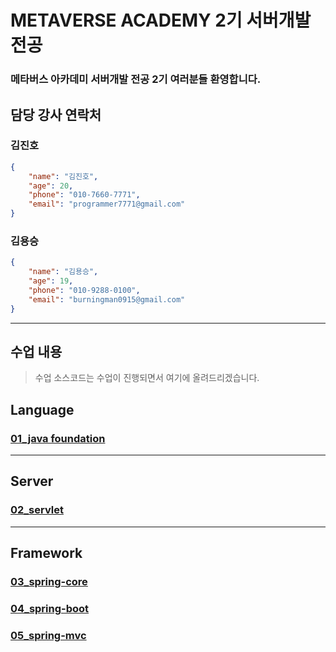 # METAVERSE ACADEMY 2기 서버개발전공
### 메타버스 아카데미 서버개발 전공 2기 여러분들 환영합니다.

## 담당 강사 연락처
### 김진호
```json
{
    "name": "김진호",
    "age": 20,
    "phone": "010-7660-7771",
    "email": "programmer7771@gmail.com"
}
```

### 김용승
```json
{
    "name": "김용승",
    "age": 19,
    "phone": "010-9288-0100",
    "email": "burningman0915@gmail.com"
}
```

---
## 수업 내용
> 수업 소스코드는 수업이 진행되면서 여기에 올려드리겠습니다.

## Language
### [01_java foundation](https://github.com/2023053-MTVS-2nd-ServerDev/01_java-foundation)

---
## Server
### [02_servlet](https://github.com/2023053-MTVS-2nd-ServerDev/02_servlet.git)

---
## Framework
### [03_spring-core](https://github.com/2023053-MTVS-2nd-ServerDev/03_spring-core.git)
### [04_spring-boot](https://github.com/2023053-MTVS-2nd-ServerDev/04_spring-boot.git)
### [05_spring-mvc](https://github.com/2023053-MTVS-2nd-ServerDev/05_spring-mvc.git)
